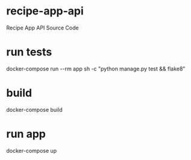 # recipe-app-api
Recipe App API Source Code


# run tests
docker-compose run --rm app sh -c "python manage.py test && flake8"

# build
docker-compose build

# run app
docker-compose up

